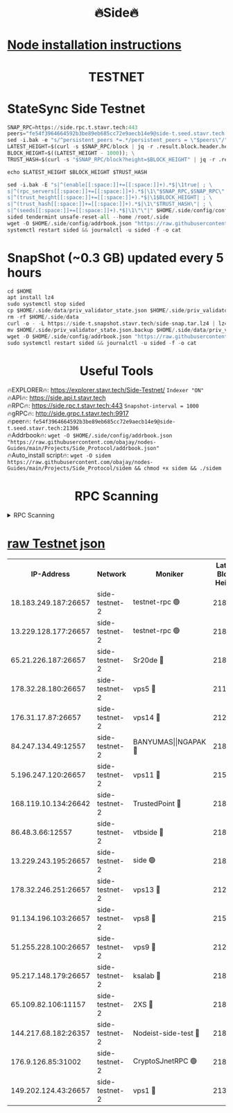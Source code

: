 <h1 align="center"> 🔥Side🔥</h1>

[Node installation instructions](https://github.com/obajay/nodes-Guides/tree/main/Projects/Side_Protocol)
=

<h1 align="center"> TESTNET</h1>

# StateSync Side Testnet
```python
SNAP_RPC=https://side.rpc.t.stavr.tech:443
peers="fe54f3964664592b3be89eb685cc72e9aecb14e9@side-t.seed.stavr.tech:21306"
sed -i.bak -e "s/^persistent_peers *=.*/persistent_peers = \"$peers\"/" $HOME/.side/config/config.toml
LATEST_HEIGHT=$(curl -s $SNAP_RPC/block | jq -r .result.block.header.height); \
BLOCK_HEIGHT=$((LATEST_HEIGHT - 1000)); \
TRUST_HASH=$(curl -s "$SNAP_RPC/block?height=$BLOCK_HEIGHT" | jq -r .result.block_id.hash)

echo $LATEST_HEIGHT $BLOCK_HEIGHT $TRUST_HASH

sed -i.bak -E "s|^(enable[[:space:]]+=[[:space:]]+).*$|\1true| ; \
s|^(rpc_servers[[:space:]]+=[[:space:]]+).*$|\1\"$SNAP_RPC,$SNAP_RPC\"| ; \
s|^(trust_height[[:space:]]+=[[:space:]]+).*$|\1$BLOCK_HEIGHT| ; \
s|^(trust_hash[[:space:]]+=[[:space:]]+).*$|\1\"$TRUST_HASH\"| ; \
s|^(seeds[[:space:]]+=[[:space:]]+).*$|\1\"\"|" $HOME/.side/config/config.toml
sided tendermint unsafe-reset-all --home /root/.side
wget -O $HOME/.side/config/addrbook.json "https://raw.githubusercontent.com/obajay/nodes-Guides/main/Projects/Side_Protocol/addrbook.json"
systemctl restart sided && journalctl -u sided -f -o cat
```
# SnapShot (~0.3 GB) updated every 5 hours
```python
cd $HOME
apt install lz4
sudo systemctl stop sided
cp $HOME/.side/data/priv_validator_state.json $HOME/.side/priv_validator_state.json.backup
rm -rf $HOME/.side/data
curl -o - -L https://side-t.snapshot.stavr.tech/side-snap.tar.lz4 | lz4 -c -d - | tar -x -C $HOME/.side --strip-components 2
mv $HOME/.side/priv_validator_state.json.backup $HOME/.side/data/priv_validator_state.json
wget -O $HOME/.side/config/addrbook.json "https://raw.githubusercontent.com/obajay/nodes-Guides/main/Projects/Side_Protocol/addrbook.json"
sudo systemctl restart sided && journalctl -u sided -f -o cat
```
 <h1 align="center"> Useful Tools</h1>
 
🔥EXPLORER🔥: https://explorer.stavr.tech/Side-Testnet/        `Indexer "ON"` \
🔥API🔥:      https://side.api.t.stavr.tech \
🔥RPC🔥:      https://side.rpc.t.stavr.tech:443              `Snapshot-interval = 1000` \
🔥gRPC🔥:     http://side.grpc.t.stavr.tech:9917 \
🔥peer🔥:     `fe54f3964664592b3be89eb685cc72e9aecb14e9@side-t.seed.stavr.tech:21306` \
🔥Addrbook🔥: ```wget -O $HOME/.side/config/addrbook.json "https://raw.githubusercontent.com/obajay/nodes-Guides/main/Projects/Side_Protocol/addrbook.json"``` \
🔥Auto_install script🔥:  `wget -O sidem https://raw.githubusercontent.com/obajay/nodes-Guides/main/Projects/Side_Protocol/sidem && chmod +x sidem && ./sidem`

<h1 align="center"> RPC Scanning</h1>

<details>
<summary>RPC Scanning</summary>

<h2 align="center"> We scan nodes in real time every 4 hours. And we provide the final result of RPC endpoints.
We cannot influence the operation of these nodes in any way. </h2>


```python
If Voting Power is higher than 0 --> then the Node is a validator of the network and may be subject to attack and be a potential threat to the chain.
```
```python
We marked such validators with a red symbol
```

</details>

[raw Testnet json](https://rpc-check.sidet.stavr.tech/sidet/rpc-sidet-result.json)
=


<table><tr><th>IP-Address</th><th>Network</th><th>Moniker</th><th>Latest Block Height</th><th>Earliest Block Height</th><th>Catching Up</th><th>Tx Index</th><th>Voting Power</th><th>Scan Time</th></tr><tr><td>18.183.249.187:26657</td><td>side-testnet-2</td><td>testnet-rpc 🟢</td><td>218589</td><td>1</td><td>False</td><td>on</td><td>0</td><td>2024-03-08T17:20:35.686897374UTC</td></tr><tr><td>13.229.128.177:26657</td><td>side-testnet-2</td><td>testnet-rpc 🟢</td><td>218589</td><td>1</td><td>False</td><td>on</td><td>0</td><td>2024-03-08T17:20:36.887733448UTC</td></tr><tr><td>65.21.226.187:26657</td><td>side-testnet-2</td><td>Sr20de 🔴</td><td>218589</td><td>1</td><td>False</td><td>on</td><td>27925</td><td>2024-03-08T17:20:37.200319422UTC</td></tr><tr><td>178.32.28.180:26657</td><td>side-testnet-2</td><td>vps5 🔴</td><td>211155</td><td>1</td><td>False</td><td>on</td><td>90</td><td>2024-03-08T17:20:38.143735290UTC</td></tr><tr><td>176.31.17.87:26657</td><td>side-testnet-2</td><td>vps14 🔴</td><td>212991</td><td>1</td><td>False</td><td>on</td><td>90</td><td>2024-03-08T17:20:39.339726969UTC</td></tr><tr><td>84.247.134.49:12557</td><td>side-testnet-2</td><td>BANYUMAS||NGAPAK 🔴</td><td>218589</td><td>1</td><td>False</td><td>off</td><td>353</td><td>2024-03-08T17:20:39.689271391UTC</td></tr><tr><td>5.196.247.120:26657</td><td>side-testnet-2</td><td>vps11 🔴</td><td>215027</td><td>1</td><td>False</td><td>on</td><td>90</td><td>2024-03-08T17:20:42.898892138UTC</td></tr><tr><td>168.119.10.134:26642</td><td>side-testnet-2</td><td>TrustedPoint 🔴</td><td>218591</td><td>1</td><td>False</td><td>off</td><td>20028010</td><td>2024-03-08T17:20:49.522356940UTC</td></tr><tr><td>86.48.3.66:12557</td><td>side-testnet-2</td><td>vtbside 🔴</td><td>218591</td><td>1</td><td>False</td><td>off</td><td>30030</td><td>2024-03-08T17:20:51.043256995UTC</td></tr><tr><td>13.229.243.195:26657</td><td>side-testnet-2</td><td>side 🟢</td><td>218379</td><td>1</td><td>False</td><td>on</td><td>0</td><td>2024-03-08T17:20:52.856970357UTC</td></tr><tr><td>178.32.246.251:26657</td><td>side-testnet-2</td><td>vps13 🔴</td><td>212858</td><td>1</td><td>False</td><td>on</td><td>90</td><td>2024-03-08T17:20:55.747291362UTC</td></tr><tr><td>91.134.196.103:26657</td><td>side-testnet-2</td><td>vps8 🔴</td><td>215395</td><td>1</td><td>False</td><td>on</td><td>165</td><td>2024-03-08T17:21:01.267891005UTC</td></tr><tr><td>51.255.228.100:26657</td><td>side-testnet-2</td><td>vps9 🔴</td><td>212808</td><td>1</td><td>False</td><td>on</td><td>90</td><td>2024-03-08T17:21:05.154634669UTC</td></tr><tr><td>95.217.148.179:26657</td><td>side-testnet-2</td><td>ksalab 🔴</td><td>218591</td><td>6001</td><td>False</td><td>off</td><td>34281</td><td>2024-03-08T17:20:49.308927556UTC</td></tr><tr><td>65.109.82.106:11157</td><td>side-testnet-2</td><td>2XS 🔴</td><td>218588</td><td>10001</td><td>False</td><td>off</td><td>324</td><td>2024-03-08T17:20:32.402325488UTC</td></tr><tr><td>144.217.68.182:26357</td><td>side-testnet-2</td><td>Nodeist-side-test 🔴</td><td>218591</td><td>123001</td><td>False</td><td>off</td><td>20029020</td><td>2024-03-08T17:20:51.662876946UTC</td></tr><tr><td>176.9.126.85:31002</td><td>side-testnet-2</td><td>CryptoSJnetRPC 🟢</td><td>218592</td><td>159785</td><td>False</td><td>on</td><td>0</td><td>2024-03-08T17:21:00.393187534UTC</td></tr><tr><td>149.202.124.43:26657</td><td>side-testnet-2</td><td>vps1 🔴</td><td>213082</td><td>161001</td><td>False</td><td>on</td><td>90</td><td>2024-03-08T17:21:02.120436749UTC</td></tr></table>